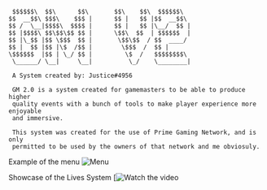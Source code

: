 ```
 $$$$$$\  $$\      $$\       $$\    $$\  $$$$$$\  
$$  __$$\ $$$\    $$$ |      $$ |   $$ |$$  __$$\ 
$$ /  \__|$$$$\  $$$$ |      $$ |   $$ |\__/  $$ |
$$ |$$$$\ $$\$$\$$ $$ |      \$$\  $$  | $$$$$$  |
$$ |\_$$ |$$ \$$$  $$ |       \$$\$$  / $$  ____/ 
$$ |  $$ |$$ |\$  /$$ |        \$$$  /  $$ |      
\$$$$$$  |$$ | \_/ $$ |         \$  /   $$$$$$$$\ 
 \______/ \__|     \__|          \_/    \________|
                                                  
 A System created by: Justice#4956

 GM 2.0 is a system created for gamemasters to be able to produce higher 
 quality events with a bunch of tools to make player experience more enjoyable
 and immersive.

 This system was created for the use of Prime Gaming Network, and is only
 permitted to be used by the owners of that network and me obviosuly.

```

Example of the menu
![Menu](https://cdn.upload.systems/uploads/5yvSv6h6.png)

Showcase of the Lives System
[![Watch the video](https://www.youtube.com/watch?v=vz02coQJP5Q)
